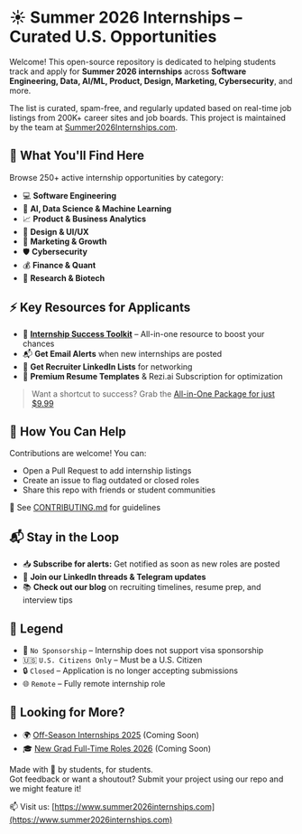 # ☀️ Summer 2026 Internships – Curated U.S. Opportunities

Welcome! This open-source repository is dedicated to helping students track and apply for **Summer 2026 internships** across **Software Engineering, Data, AI/ML, Product, Design, Marketing, Cybersecurity**, and more.

The list is curated, spam-free, and regularly updated based on real-time job listings from 200K+ career sites and job boards. This project is maintained by the team at [Summer2026Internships.com](https://www.summer2026internships.com).

## 🎯 What You'll Find Here

Browse 250+ active internship opportunities by category:

- 💻 **Software Engineering**
- 🤖 **AI, Data Science & Machine Learning**
- 📈 **Product & Business Analytics**
- 🎨 **Design & UI/UX**
- 📢 **Marketing & Growth**
- 🛡 **Cybersecurity**
- 💰 **Finance & Quant**
- 🧪 **Research & Biotech**

## ⚡ Key Resources for Applicants

- 🧠 **[Internship Success Toolkit](https://www.summer2026internships.com)** – All-in-one resource to boost your chances
- 📬 **Get Email Alerts** when new internships are posted
- 🔗 **Get Recruiter LinkedIn Lists** for networking
- 📝 **Premium Resume Templates** & Rezi.ai Subscription for optimization

> Want a shortcut to success? Grab the [All-in-One Package for just $9.99](https://www.summer2026internships.com#all-in-one-package)

## 🙌 How You Can Help

Contributions are welcome! You can:
- Open a Pull Request to add internship listings
- Create an issue to flag outdated or closed roles
- Share this repo with friends or student communities

📌 See [CONTRIBUTING.md](CONTRIBUTING.md) for guidelines

## 📬 Stay in the Loop

- 📥 **Subscribe for alerts:** Get notified as soon as new roles are posted
- 🧵 **Join our LinkedIn threads & Telegram updates**
- 📚 **Check out our blog** on recruiting timelines, resume prep, and interview tips

## 🔎 Legend

- 🛂 `No Sponsorship` – Internship does not support visa sponsorship
- 🇺🇸 `U.S. Citizens Only` – Must be a U.S. Citizen
- 🔒 `Closed` – Application is no longer accepting submissions
- 🌐 `Remote` – Fully remote internship role

## 👀 Looking for More?

- 🌍 [Off-Season Internships 2025](#) (Coming Soon)
- 🎓 [New Grad Full-Time Roles 2026](#) (Coming Soon)

Made with 💚 by students, for students.  
Got feedback or want a shoutout? Submit your project using our repo and we might feature it!

📫 Visit us: [https://www.summer2026internships.com](https://www.summer2026internships.com)

